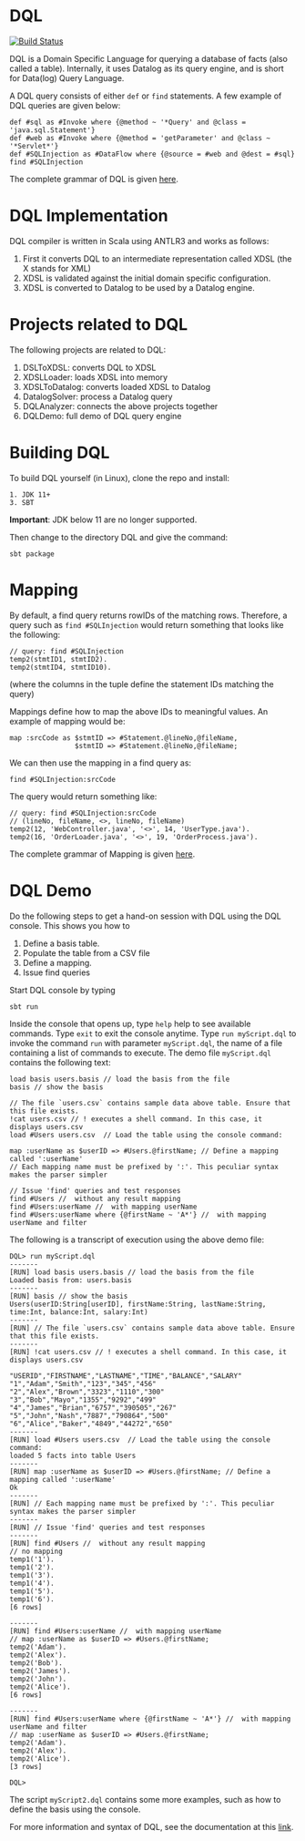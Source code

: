 # DQL
[![Build Status](https://travis-ci.org/scalahub/DQL.svg?branch=master)](https://travis-ci.org/scalahub/DQL)

DQL is a Domain Specific Language for querying a database of facts (also called a table). Internally, it uses Datalog as its query engine, and is short for Data(log) Query Language.
	
A DQL query consists of either `def` or `find` statements. A few example of DQL queries are given below:

    def #sql as #Invoke where {@method ~ '*Query' and @class = 'java.sql.Statement'}
    def #web as #Invoke where {@method = 'getParameter' and @class ~ '*Servlet*'}
    def #SQLInjection as #DataFlow where {@source = #web and @dest = #sql}
    find #SQLInjection

The complete grammar of DQL is given [here](https://github.com/scalahub/DQL/blob/master/DSLToXDSL/src/main/scala/DSL.g "here").

# DQL Implementation
DQL compiler is written in Scala using ANTLR3 and works as follows:

1. First it converts DQL to an intermediate representation called XDSL (the X stands for XML)
2. XDSL is validated against the initial domain specific configuration. 
3. XDSL is converted to Datalog to be used by a Datalog engine.

# Projects related to DQL

The following projects are related to DQL:

1. DSLToXDSL:  converts DQL to XDSL 
2. XDSLLoader: loads XDSL into memory
3. XDSLToDatalog: converts loaded XDSL to Datalog
4. DatalogSolver: process a Datalog query
5. DQLAnalyzer: connects the above projects together
6. DQLDemo: full demo of DQL query engine

# Building DQL

To build DQL yourself (in Linux), clone the repo and install:

	1. JDK 11+
	3. SBT

**Important**: JDK below 11 are no longer supported.  

Then change to the directory DQL and give the command:
	
	sbt package

# Mapping 

 By default, a find query returns rowIDs of the matching rows. 
 Therefore, a query such as `find #SQLInjection` would return something that looks like the following:
 
	// query: find #SQLInjection
    temp2(stmtID1, stmtID2).
    temp2(stmtID4, stmtID10).
 
(where the columns in the tuple define the statement IDs matching the query)
 
Mappings define how to map the above IDs to meaningful values. An example of mapping would be:

	map :srcCode as $stmtID => #Statement.@lineNo,@fileName, 
	                $stmtID => #Statement.@lineNo,@fileName;
	
We can then use the mapping in a find query as: 

    find #SQLInjection:srcCode

The query would return something like:

    // query: find #SQLInjection:srcCode
    // (lineNo, fileName, <>, lineNo, fileName)
    temp2(12, 'WebController.java', '<>', 14, 'UserType.java').
    temp2(16, 'OrderLoader.java', '<>', 19, 'OrderProcess.java').
	
The complete grammar of Mapping is given [here](https://github.com/scalahub/DQL/blob/master/DSLToXDSL/src/main/scala/Mapping.g "here").

# DQL Demo

Do the following steps to get a hand-on session with DQL using the DQL console. This shows you how to 
1. Define a basis table.
2. Populate the table from a CSV file
3. Define a mapping.
4. Issue find queries


Start DQL console by typing  
```
sbt run
```
Inside the console that opens up, type `help` help to see available commands. Type `exit` to exit the console anytime. Type 
`run myScript.dql` to invoke the command `run` with parameter `myScript.dql`, the name of a file containing a list of commands to execute. The demo file `myScript.dql` contains the following text:
```
load basis users.basis // load the basis from the file
basis // show the basis

// The file `users.csv` contains sample data above table. Ensure that this file exists.
!cat users.csv // ! executes a shell command. In this case, it displays users.csv
load #Users users.csv  // Load the table using the console command:

map :userName as $userID => #Users.@firstName; // Define a mapping called ':userName'
// Each mapping name must be prefixed by ':'. This peculiar syntax makes the parser simpler

// Issue 'find' queries and test responses
find #Users //  without any result mapping 
find #Users:userName //  with mapping userName
find #Users:userName where {@firstName ~ 'A*'} //  with mapping userName and filter
```
The following is a transcript of execution using the above demo file:
```
DQL> run myScript.dql
-------
[RUN] load basis users.basis // load the basis from the file
Loaded basis from: users.basis
-------
[RUN] basis // show the basis
Users(userID:String[userID], firstName:String, lastName:String, time:Int, balance:Int, salary:Int)
-------
[RUN] // The file `users.csv` contains sample data above table. Ensure that this file exists.
-------
[RUN] !cat users.csv // ! executes a shell command. In this case, it displays users.csv

"USERID","FIRSTNAME","LASTNAME","TIME","BALANCE","SALARY"
"1","Adam","Smith","123","345","456"
"2","Alex","Brown","3323","1110","300"
"3","Bob","Mayo","1355","9292","499"
"4","James","Brian","6757","390505","267"
"5","John","Nash","7887","790864","500"
"6","Alice","Baker","4849","44272","650"
-------
[RUN] load #Users users.csv  // Load the table using the console command:
loaded 5 facts into table Users
-------
[RUN] map :userName as $userID => #Users.@firstName; // Define a mapping called ':userName'
Ok
-------
[RUN] // Each mapping name must be prefixed by ':'. This peculiar syntax makes the parser simpler
-------
[RUN] // Issue 'find' queries and test responses
-------
[RUN] find #Users //  without any result mapping
// no mapping
temp1('1').
temp1('2').
temp1('3').
temp1('4').
temp1('5').
temp1('6').
[6 rows]

-------
[RUN] find #Users:userName //  with mapping userName
// map :userName as $userID => #Users.@firstName;
temp2('Adam').
temp2('Alex').
temp2('Bob').
temp2('James').
temp2('John').
temp2('Alice').
[6 rows]

-------
[RUN] find #Users:userName where {@firstName ~ 'A*'} //  with mapping userName and filter
// map :userName as $userID => #Users.@firstName;
temp2('Adam').
temp2('Alex').
temp2('Alice').
[3 rows]

DQL>
```

The script `myScript2.dql` contains some more examples, such as how to define the basis using the console.

For more information and syntax of DQL, see the documentation at this [link](http://github.com/scalahub/DQL/blob/master/docs/dsl.pdf "link").
